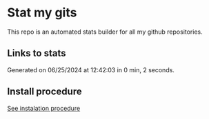 # Stat my gits

This repo is an automated stats builder for all my github repositories.

## Links to stats


Generated on 06/25/2024 at 12:42:03 in 0 min, 2 seconds.

## Install procedure

[See instalation procedure](./src/install.md)

